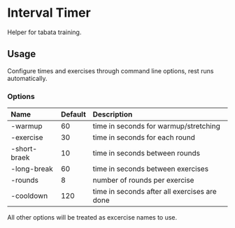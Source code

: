 # Interval Timer

Helper for tabata training.

## Usage

Configure times and exercises through command line options, rest runs automatically.

### Options

| Name          | Default   | Description                                   |
|:--------------|:----------|:----------------------------------------------|
| -warmup       | 60        | time in seconds for warmup/stretching         |
| -exercise     | 30        | time in seconds for each round                |
| -short-braek  | 10        | time in seconds between rounds                |
| -long-break   | 60        | time in seconds between exercises             |
| -rounds       | 8         | number of rounds per exercise                 |
| -cooldown     | 120       | time in seconds after all exercises are done  |

All other options will be treated as excercise names to use.